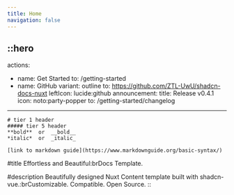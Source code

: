 ```yaml
---
title: Home
navigation: false
---
```


::hero
---
actions:
  - name: Get Started
    to: /getting-started
  - name: GitHub
    variant: outline
    to: https://github.com/ZTL-UwU/shadcn-docs-nuxt
    leftIcon: lucide:github
announcement:
  title: Release v0.4.1
  icon: noto:party-popper
  to: /getting-started/changelog
---
```mdc [script.mdc]
# tier 1 header
##### tier 5 header
**bold**  or  __bold__
*italic*  or  _italic_

[link to markdown guide](https://www.markdownguide.org/basic-syntax/)
```

#title
Effortless and Beautiful\:brDocs Template.

#description
Beautifully designed Nuxt Content template built with shadcn-vue.\:brCustomizable. Compatible. Open Source.
::
